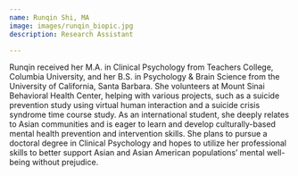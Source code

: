 ```yaml
---
name: Runqin Shi, MA
image: images/runqin_biopic.jpg
description: Research Assistant

---
```


Runqin received her M.A. in Clinical Psychology from Teachers College, Columbia University, and her B.S. in Psychology & Brain Science from the University of California, Santa Barbara. She volunteers at Mount Sinai Behavioral Health Center, helping with various projects, such as a suicide prevention study using virtual human interaction and a suicide crisis syndrome time course study. As an international student, she deeply relates to Asian communities and is eager to learn and develop culturally-based mental health prevention and intervention skills. She plans to pursue a doctoral degree in Clinical Psychology and hopes to utilize her professional skills to better support Asian and Asian American populations’ mental well-being without prejudice. 